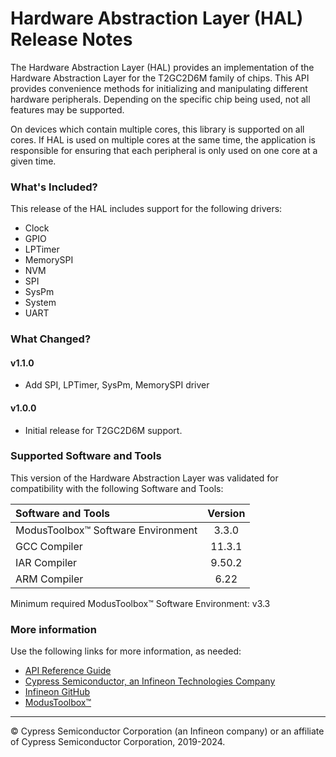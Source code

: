 # Hardware Abstraction Layer (HAL) Release Notes
The Hardware Abstraction Layer (HAL) provides an implementation of the Hardware Abstraction Layer for the T2GC2D6M family of chips. This API provides convenience methods for initializing and manipulating different hardware peripherals. Depending on the specific chip being used, not all features may be supported.

On devices which contain multiple cores, this library is supported on all cores. If HAL is used on multiple cores at the same time, the application is responsible for ensuring that each peripheral is only used on one core at a given time.

### What's Included?
This release of the HAL includes support for the following drivers:
* Clock
* GPIO
* LPTimer
* MemorySPI
* NVM
* SPI
* SysPm
* System
* UART

### What Changed?
#### v1.1.0
* Add SPI, LPTimer, SysPm, MemorySPI driver

#### v1.0.0
* Initial release for T2GC2D6M support.


### Supported Software and Tools
This version of the Hardware Abstraction Layer was validated for compatibility with the following Software and Tools:

| Software and Tools                        | Version |
| :---                                      | :----:  |
| ModusToolbox™ Software Environment        | 3.3.0   |
| GCC Compiler                              | 11.3.1  |
| IAR Compiler                              | 9.50.2  |
| ARM Compiler                              | 6.22    |

Minimum required ModusToolbox™ Software Environment: v3.3

### More information
Use the following links for more information, as needed:
* [API Reference Guide](https://infineon.github.io/mtb-hal-t2gc2d6m/html/modules.html)
* [Cypress Semiconductor, an Infineon Technologies Company](http://www.cypress.com)
* [Infineon GitHub](https://github.com/infineon)
* [ModusToolbox™](https://www.cypress.com/products/modustoolbox-software-environment)

---
© Cypress Semiconductor Corporation (an Infineon company) or an affiliate of Cypress Semiconductor Corporation, 2019-2024.
